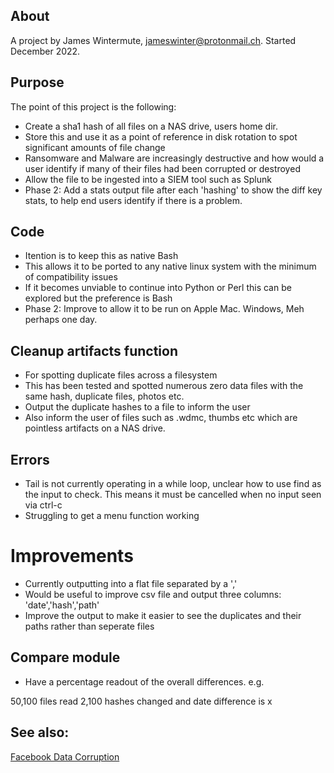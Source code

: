 
## About
A project by James Wintermute, jameswinter@protonmail.ch. Started December 2022.

## Purpose
The point of this project is the following:

- Create a sha1 hash of all files on a NAS drive, users home dir.
- Store this and use it as a point of reference in disk rotation to spot significant amounts of file change
- Ransomware and Malware are increasingly destructive and how would a user identify if many of their files had been corrupted or destroyed
- Allow the file to be ingested into a SIEM tool such as Splunk
- Phase 2: Add a stats output file after each 'hashing' to show the diff key stats, to help end users identify if there is a problem.

## Code

- Itention is to keep this as native Bash
- This allows it to be ported to any native linux system with the minimum of compatibility issues
- If it becomes unviable to continue into Python or Perl this can be explored but the preference is Bash
- Phase 2: Improve to allow it to be run on Apple Mac. Windows, Meh perhaps one day.

## Cleanup artifacts function

- For spotting duplicate files across a filesystem
- This has been tested and spotted numerous zero data files with the same hash, duplicate files, photos etc.
- Output the duplicate hashes to a file to inform the user
- Also inform the user of files such as .wdmc, thumbs etc which are pointless artifacts on a NAS drive.

## Errors
- Tail is not currently operating in a while loop, unclear how to use find as the input to check. This means it must be cancelled when no input seen via  ctrl-c
- Struggling to get a menu function working

# Improvements

- Currently outputting into a flat file separated by a ','
- Would be useful to improve csv file and output three columns: 'date','hash','path'
- Improve the output to make it easier to see the duplicates and their paths rather than seperate files

## Compare module
- Have a percentage readout of the overall differences. e.g.

50,100 files read
2,100 hashes changed and date difference is x

## See also:
[Facebook Data Corruption](https://engineering.fb.com/2021/02/23/data-infrastructure/silent-data-corruption/)

